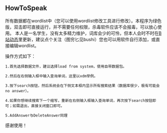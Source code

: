 ## HowToSpeak
所有数据都在wordlist中（您可以使用wordlist修改工具进行修改）。本程序为绿色版，双击即可直接运行，并不需要任何权限，杀毒软件应该不会报毒，可以放心使用。
本人是一名学生，没有太多精力维护，词库会少的可怜，但本人会时不时在[B站动态](https://space.bilibili.com/1040509945)里更新，建议点个关注（图穷匕见bushi）您也可以用软件自行添加，或直接编辑wordlist。

操作方式如下：

	1.首先选择数据文件，建议选择load from system，使用自带数据包。
	
	2.然后在右侧输入框中输入查询单词，这里以xdm举例。
	
	3.按下search按钮，然后系统会在下侧文本框内显示所有搜索结果（数据库很少，极有可能会no answer）。
	
	4.如果你想继续搜索下一个缩写，重新在右侧输入框输入查询单词，再次按下search按钮即可；如需退出，直接关闭窗口即可。
	
	5.AddAnswer与DeleteAnswer同理

感谢使用！
